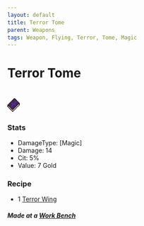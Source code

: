 ```yaml
---
layout: default
title: Terror Tome
parent: Weapons
tags: Weapon, Flying, Terror, Tome, Magic
---
```


# Terror Tome
#
![Icon](https://raw.githubusercontent.com/RickLugtigheid/SupernovaMod/main/Npcs/Bosses/FlyingTerror/TerrorTome.png)

### Stats
- DamageType: [Magic]
- Damage: 14
- Cit: 5%
- Value: 7 Gold

### Recipe
- 1 [Terror Wing](https://ricklugtigheid.github.io/SupernovaMod/docs/items/materials/terror_wing)

##### Made at a [Work Bench](https://terraria.fandom.com/wiki/Work_Benches)
